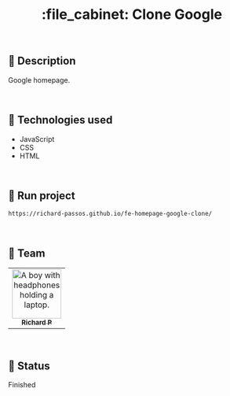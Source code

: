<h1 align="center">:file_cabinet: Clone Google</h1>

<br>

## :memo: Description
Google homepage.

<br>

## :wrench: Technologies used
* JavaScript
* CSS
* HTML

<br>

## :rocket: Run project
```
https://richard-passos.github.io/fe-homepage-google-clone/
```

<br>

## :handshake: Team
<table>
  <tr>
    <td align="center">
      <a href="https://github.com/Richard-Passos">
        <img src="https://img.freepik.com/vetores-premium/desenho-de-desenho-animado-de-um-programador_29937-8176.jpg" width="100px;" alt="A boy with headphones holding a laptop."/><br>
        <sub>
          <b>Richard P</b>
        </sub>
      </a>
    </td>
  </tr>
</table>

<br>

## :dart: Status
Finished
